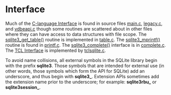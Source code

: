 # Interface


Much of the [C\-language Interface](c3ref/intro.html) is found in source
files [main.c](https://sqlite.org/src/file/src/main.c), [legacy.c](https://sqlite.org/src/file/src/legacy.c), and
[vdbeapi.c](https://sqlite.org/src/file/src/vdbeapi.c)
though some routines are
scattered about in other files where they can have access to data 
structures with file scope. 
The [sqlite3\_get\_table()](c3ref/free_table.html) routine is implemented in [table.c](https://sqlite.org/src/file/src/table.c).
The [sqlite3\_mprintf()](c3ref/mprintf.html) routine is found in [printf.c](https://sqlite.org/src/file/src/printf.c).
The [sqlite3\_complete()](c3ref/complete.html) interface is in [complete.c](https://sqlite.org/src/file/src/complete.c).
The [TCL Interface](tclsqlite.html) is implemented by [tclsqlite.c](https://sqlite.org/src/file/src/tclsqlite.c).

To avoid name collisions, all external
symbols in the SQLite library begin with the prefix **sqlite3**.
Those symbols that are intended for external use (in other words,
those symbols which form the API for SQLite) add an underscore, and
thus begin with **sqlite3\_**. Extension APIs sometimes add the
extension name prior to the underscore; for example:
**sqlite3rbu\_** or **sqlite3session\_**.


